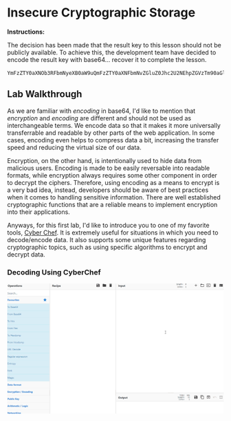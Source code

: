 # Insecure Cryptographic Storage

**Instructions:**

The decision has been made that the result key to this lesson should not be publicly available. To achieve this, the development team have decided to encode the result key with base64... recover it to complete the lesson.
```
YmFzZTY0aXNOb3RFbmNyeXB0aW9uQmFzZTY0aXNFbmNvZGluZ0Jhc2U2NEhpZGVzTm90aGluZ0Zyb21Zb3U=
```

## Lab Walkthrough

As we are familiar with *encoding* in base64, I'd like to mention that *encryption* and *encoding* are different and should not be used as interchangeable terms. We encode data so that it makes it more universally transferrable and readable by other parts of the web application. In some cases, encoding even helps to compress data a bit, increasing the transfer speed and reducing the virtual size of our data. 

Encryption, on the other hand, is intentionally used to hide data from malicious users. Encoding is made to be easily reversable into readable formats, while encryption always requires some other component in order to decrypt the ciphers. Therefore, using encoding as a means to encrypt is a very bad idea, instead, developers should be aware of best practices when it comes to handling sensitive information. There are well established cryptographic functions that are a reliable means to implement encryption into their applications.

Anyways, for this first lab, I'd like to introduce you to one of my favorite tools, [Cyber Chef]. It is extremely useful for situations in which you need to decode/encode data. It also supports some unique features regarding cryptographic topics, such as using specific algorithms to encrypt and decrypt data.

### Decoding Using CyberChef
<img src="https://github.com/colton-gabertan/SecurityShepherdLabs/blob/Insecure-Cryptographic-Storage/ICS.gif">


[Cyber Chef]: https://gchq.github.io/CyberChef/
